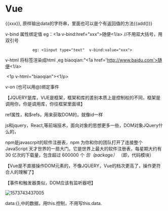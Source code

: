 # Vue

{{xxx}},   原样输出data的字符串，里面也可以是个有返回值的方法{{add()}}

v-bind   属性绑定值  eg：<1a v-bind:href="xxx">随便<1/a>  //不用双大括号，用双引号

  				eg: <1input type="text"  v-bind:value="xxx">

v-html  将标签渲染成html ,eg    biaoqian:"<1a href='http://www.baidu.com'>随便<1/a>

​					<1p   v-html="biaoqian"><1/p>

v-on  (也可以用@)绑定事件



【JQUERY是库，VUE是框架，框架和库的差别本质上是控制权的不同，框架是调用你，你是调用库，你往框架里面填】

ref属性，和$refs，用来获取DOM的，就像id一样



js和jquery，React,等前端技术，面向对象的思想更多一些，DOM对象JQuery什么的，

npm是javascrpit的软件注册表，npm 为你和你的团队打开了连接整个 JavaScript 天才世界的一扇大门。它是世界上最大的软件注册表，每星期大约有 30 亿次的下载量，包含超过 600000 个 *包（package）* （即，代码模块）



【Vue是不直接操作DOM元素的，不像JQUERY，Vue的档次更高了，操作更符合人的理解了】

【事件和触发器类似，DOM应该有监听器吧】

![1573743437005](C:\Users\DYY\AppData\Roaming\Typora\typora-user-images\1573743437005.png)

data:{},中的数据，用this.控制，不用写this.data.

